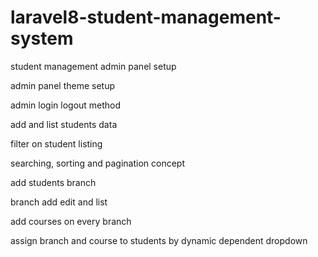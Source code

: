 # laravel8-student-management-system



student management admin panel setup

admin panel theme setup

admin login logout method

add and list students data

filter on student listing

searching, sorting and pagination concept

add students branch

branch add edit and list

add courses on every branch

assign branch and course to students by dynamic dependent dropdown

















